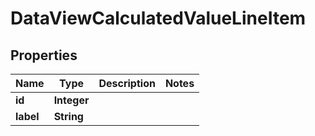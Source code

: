 

# DataViewCalculatedValueLineItem

## Properties

Name | Type | Description | Notes
------------ | ------------- | ------------- | -------------
**id** | **Integer** |  | 
**label** | **String** |  | 



